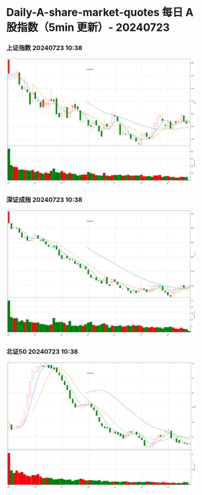 
# Daily-A-share-market-quotes 每日 A 股指数（5min 更新）- 20240723

### 上证指数 20240723 10:38
![](./fig/2024/7/20240723-sh000001.png)

### 深证成指 20240723 10:38
![](./fig/2024/7/20240723-sz399001.png)

### 北证50 20240723 10:38
![](./fig/2024/7/20240723-bj899050.png)
